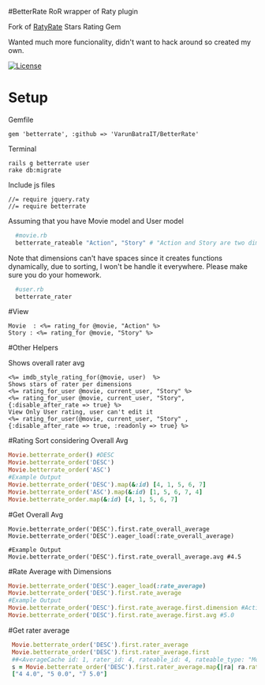 #BetterRate RoR wrapper of Raty plugin

Fork of [RatyRate](https://github.com/wazery/ratyrate) Stars Rating Gem

Wanted much more funcionality, didn't want to hack around so created my own. 

[![License](http://img.shields.io/license/MIT.png?color=green)](http://opensource.org/licenses/MIT)


# Setup

Gemfile
```
gem 'betterrate', :github => 'VarunBatraIT/BetterRate'
```

Terminal
```
rails g betterrate user
rake db:migrate
```

Include js files
```
//= require jquery.raty
//= require betterrate
```

Assuming that you have Movie model and User model

```ruby
  #movie.rb
  betterrate_rateable "Action", "Story" # "Action and Story are two dimensions"
```
Note that dimensions can't have spaces since it creates functions dynamically, due to sorting, I won't be handle it everywhere. Please make sure you do your homework.

```ruby
  #user.rb
  betterrate_rater
```


#View
```
Movie  : <%= rating_for @movie, "Action" %>
Story : <%= rating_for @movie, "Story" %>
```

#Other Helpers

Shows overall rater avg
```
<%= imdb_style_rating_for(@movie, user)  %>
Shows stars of rater per dimensions
<%= rating_for_user @movie, current_user, "Story" %>
<%= rating_for_user @movie, current_user, "Story", {:disable_after_rate => true} %>
View Only User rating, user can't edit it
<%= rating_for_user(@movie, current_user, "Story" , {:disable_after_rate => true, :readonly => true} %>
```

#Rating Sort considering Overall Avg
```ruby
Movie.betterrate_order() #DESC
Movie.betterrate_order('DESC')
Movie.betterrate_order('ASC')
#Example Output
Movie.betterrate_order('DESC').map(&:id) [4, 1, 5, 6, 7]
Movie.betterrate_order('ASC').map(&:id) [1, 5, 6, 7, 4]
Movie.betterrate_order.map(&:id) [4, 1, 5, 6, 7]
```
#Get  Overall Avg

```
Movie.betterrate_order('DESC').first.rate_overall_average
Movie.betterrate_order('DESC').eager_load(:rate_overall_average)

#Example Output
Movie.betterrate_order('DESC').first.rate_overall_average.avg #4.5
```

#Rate Average with Dimensions


```ruby
Movie.betterrate_order('DESC').eager_load(:rate_average)
Movie.betterrate_order('DESC').first.rate_average
#Example Output
Movie.betterrate_order('DESC').first.rate_average.first.dimension #Action
Movie.betterrate_order('DESC').first.rate_average.first.avg #5.0
```

#Get rater average
```ruby
 Movie.betterrate_order('DESC').first.rater_average
 Movie.betterrate_order('DESC').first.rater_average.first
 ##<AverageCache id: 1, rater_id: 4, rateable_id: 4, rateable_type: "Movie", avg: 4.0, created_at: "2015-03-26 21:15:29", updated_at: "2015-03-26 21:15:29"> 
 s = Movie.betterrate_order('DESC').first.rater_average.map{|ra| ra.rater_id.to_s+' '+ra.avg.to_s}
 ["4 4.0", "5 0.0", "7 5.0"]
```

